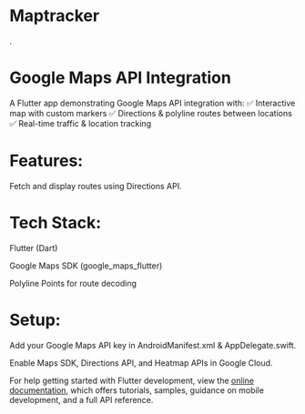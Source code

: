 # Maptracker
.
# Google Maps API Integration
A Flutter app demonstrating Google Maps API integration with:
✅ Interactive map with custom markers
✅ Directions & polyline routes between locations
✅ Real-time traffic & location tracking

# Features:

Fetch and display routes using Directions API.

# Tech Stack:

Flutter (Dart)

Google Maps SDK (google_maps_flutter)

Polyline Points for route decoding

#   Setup:

Add your Google Maps API key in AndroidManifest.xml & AppDelegate.swift.

Enable Maps SDK, Directions API, and Heatmap APIs in Google Cloud.



For help getting started with Flutter development, view the
[online documentation](https://docs.flutter.dev/), which offers tutorials,
samples, guidance on mobile development, and a full API reference.
